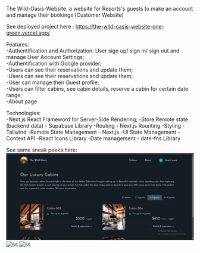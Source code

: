 The Wild-Oasis-Website: a website for Resorts's guests to make an account and manage their bookings (Customer Website) <br/>


See deployed project here : https://the-wild-oasis-website-one-green.vercel.app/

Features:<br/>
-Authentification and Authorization: User sign up/ sign in/ sign out and manage User Account Settings;<br/>
-Authentification with Google provider; <br/>
-Users can see their reservations and update them;<br/>
-Users can see their reservations and update them;<br/>
-User can manage their Guest profile;<br/>
-Users can filter cabins, see cabin details, reserve a cabin for certain date range;<br/>
-About page <br/>

Technologies:<br/>
-Next.js React Frameword for Server-Side Rendering;
-Store Remote state (backend data) - Supabase Library
-Routing - Next.js Rounting
-Styling - Tailwind
-Remote State Management - Next.js
-UI State Management - Context API
-React Icons Library
-Date management - date-fns Library

See some sneak peeks here:
![ss](https://github.com/adrianapopd/the-wild-oasis-website/blob/main/the%20wild%20oasis%20web%201.png)
![ss]()
![ss]()
